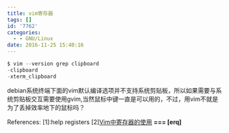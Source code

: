 ```yaml
---
title: vim寄存器
tags: []
id: '7762'
categories:
  - - GNU/Linux
date: 2016-11-25 15:40:16
---
```



<!-- more -->
```js
$ vim --version grep clipboard
-clipboard 
-xterm_clipboard
```

debian系统终端下面的vim默认编译选项并不支持系统剪贴板，所以如果需要与系统剪贴板交互需要使用gvim,当然鼠标中键一直是可以用的，不过，用vim不就是为了丢掉效率地下的鼠标吗？


References:
\[1\]:help registers
\[2\][Vim中寄存器的使用](http://yejinxin.github.io/vim-register-usage/) 
 **===
\[erq\]**